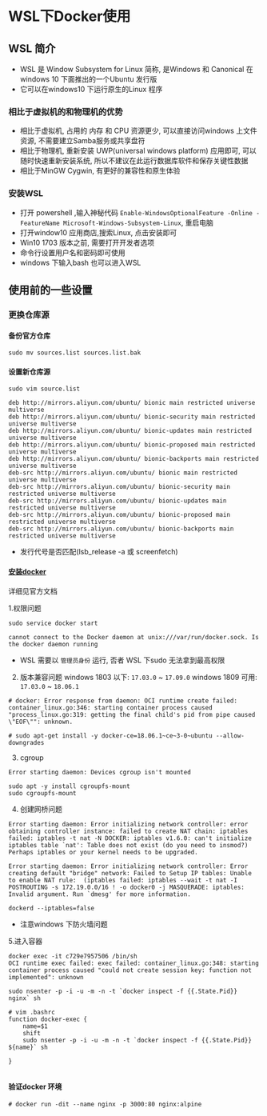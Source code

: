 # WSL下Docker使用

## WSL 简介
- WSL 是 Window Subsystem for Linux 简称, 是Windows 和 Canonical 在windows 10 下面推出的一个Ubuntu 发行版
- 它可以在windows10 下运行原生的Linux 程序

### 相比于虚拟机的和物理机的优势

 - 相比于虚拟机, 占用的 内存 和 CPU 资源更少, 可以直接访问windows 上文件资源, 不需要建立Samba服务或共享盘符
 - 相比于物理机, 重新安装 UWP(universal windows platform) 应用即可, 可以随时快速重新安装系统, 所以不建议在此运行数据库软件和保存关键性数据
 - 相比于MinGW Cygwin, 有更好的兼容性和原生体验

### 安装WSL
 - 打开 powershell ,输入神秘代码 `Enable-WindowsOptionalFeature -Online -FeatureName Microsoft-Windows-Subsystem-Linux`, 重启电脑
 - 打开window10 应用商店,搜索Linux, 点击安装即可
 - Win10 1703 版本之前, 需要打开开发者选项
 - 命令行设置用户名和密码即可使用
 - windows 下输入bash 也可以进入WSL 

## 使用前的一些设置

### 更换仓库源

#### 备份官方仓库

```shell
sudo mv sources.list sources.list.bak
```

#### 设置新仓库源
```shell
sudo vim source.list
```

```shell
deb http://mirrors.aliyun.com/ubuntu/ bionic main restricted universe multiverse
deb http://mirrors.aliyun.com/ubuntu/ bionic-security main restricted universe multiverse
deb http://mirrors.aliyun.com/ubuntu/ bionic-updates main restricted universe multiverse
deb http://mirrors.aliyun.com/ubuntu/ bionic-proposed main restricted universe multiverse
deb http://mirrors.aliyun.com/ubuntu/ bionic-backports main restricted universe multiverse
deb-src http://mirrors.aliyun.com/ubuntu/ bionic main restricted universe multiverse
deb-src http://mirrors.aliyun.com/ubuntu/ bionic-security main restricted universe multiverse
deb-src http://mirrors.aliyun.com/ubuntu/ bionic-updates main restricted universe multiverse
deb-src http://mirrors.aliyun.com/ubuntu/ bionic-proposed main restricted universe multiverse
deb-src http://mirrors.aliyun.com/ubuntu/ bionic-backports main restricted universe multiverse
```
- 发行代号是否匹配(lsb_release -a 或 screenfetch)

#### [安装docker](https://docs.docker.com/install/linux/docker-ce/ubuntu/)

详细见官方文档

1.权限问题

```shell
sudo service docker start

cannot connect to the Docker daemon at unix:///var/run/docker.sock. Is the docker daemon running
```
- WSL 需要以 `管理员身份` 运行, 否者 WSL 下sudo 无法拿到最高权限

2. 版本兼容问题
windows 1803 以下: `17.03.0` ~ `17.09.0`
windows 1809 可用: `17.03.0` ~ `18.06.1`

```shell
# docker: Error response from daemon: OCI runtime create failed: container_linux.go:346: starting container process caused "process_linux.go:319: getting the final child's pid from pipe caused \"EOF\"": unknown.

# sudo apt-get install -y docker-ce=18.06.1~ce~3-0~ubuntu --allow-downgrades
```

3. cgroup

```shell
Error starting daemon: Devices cgroup isn't mounted

sudo apt -y install cgroupfs-mount
sudo cgroupfs-mount

```

4. 创建网桥问题

```shell
Error starting daemon: Error initializing network controller: error obtaining controller instance: failed to create NAT chain: iptables failed: iptables -t nat -N DOCKER: iptables v1.6.0: can't initialize iptables table `nat': Table does not exist (do you need to insmod?)
Perhaps iptables or your kernel needs to be upgraded.

Error starting daemon: Error initializing network controller: Error creating default "bridge" network: Failed to Setup IP tables: Unable to enable NAT rule:  (iptables failed: iptables --wait -t nat -I POSTROUTING -s 172.19.0.0/16 ! -o docker0 -j MASQUERADE: iptables: Invalid argument. Run `dmesg' for more information.

dockerd --iptables=false

```
- 注意windows 下防火墙问题

5.进入容器

```shell
docker exec -it c729e7957506 /bin/sh
OCI runtime exec failed: exec failed: container_linux.go:348: starting container process caused "could not create session key: function not implemented": unknown

sudo nsenter -p -i -u -m -n -t `docker inspect -f {{.State.Pid}} nginx` sh

# vim .bashrc
function docker-exec {
    name=$1
    shift
    sudo nsenter -p -i -u -m -n -t `docker inspect -f {{.State.Pid}} ${name}` sh

}


```



#### 验证docker 环境

```shell
# docker run -dit --name nginx -p 3000:80 nginx:alpine
```




















